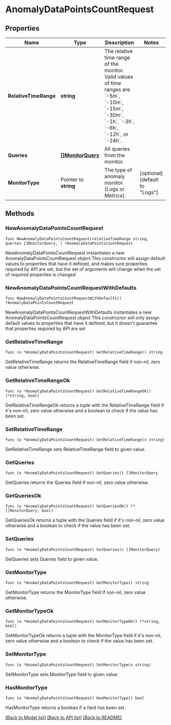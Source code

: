 # AnomalyDataPointsCountRequest

## Properties

Name | Type | Description | Notes
------------ | ------------- | ------------- | -------------
**RelativeTimeRange** | **string** | The relative time range of the monitor. Valid values of time ranges are &#x60;-5m&#x60;, &#x60;-10m&#x60;, &#x60;-15m&#x60;, &#x60;-30m&#x60;, &#x60;-1h&#x60;, &#x60;-3h&#x60;, &#x60;-6h&#x60;, &#x60;-12h&#x60;, or &#x60;-24h&#x60;. | 
**Queries** | [**[]MonitorQuery**](MonitorQuery.md) | All queries from the monitor. | 
**MonitorType** | Pointer to **string** | The type of anomaly monitor (Logs or Metrics). | [optional] [default to "Logs"]

## Methods

### NewAnomalyDataPointsCountRequest

`func NewAnomalyDataPointsCountRequest(relativeTimeRange string, queries []MonitorQuery, ) *AnomalyDataPointsCountRequest`

NewAnomalyDataPointsCountRequest instantiates a new AnomalyDataPointsCountRequest object
This constructor will assign default values to properties that have it defined,
and makes sure properties required by API are set, but the set of arguments
will change when the set of required properties is changed

### NewAnomalyDataPointsCountRequestWithDefaults

`func NewAnomalyDataPointsCountRequestWithDefaults() *AnomalyDataPointsCountRequest`

NewAnomalyDataPointsCountRequestWithDefaults instantiates a new AnomalyDataPointsCountRequest object
This constructor will only assign default values to properties that have it defined,
but it doesn't guarantee that properties required by API are set

### GetRelativeTimeRange

`func (o *AnomalyDataPointsCountRequest) GetRelativeTimeRange() string`

GetRelativeTimeRange returns the RelativeTimeRange field if non-nil, zero value otherwise.

### GetRelativeTimeRangeOk

`func (o *AnomalyDataPointsCountRequest) GetRelativeTimeRangeOk() (*string, bool)`

GetRelativeTimeRangeOk returns a tuple with the RelativeTimeRange field if it's non-nil, zero value otherwise
and a boolean to check if the value has been set.

### SetRelativeTimeRange

`func (o *AnomalyDataPointsCountRequest) SetRelativeTimeRange(v string)`

SetRelativeTimeRange sets RelativeTimeRange field to given value.


### GetQueries

`func (o *AnomalyDataPointsCountRequest) GetQueries() []MonitorQuery`

GetQueries returns the Queries field if non-nil, zero value otherwise.

### GetQueriesOk

`func (o *AnomalyDataPointsCountRequest) GetQueriesOk() (*[]MonitorQuery, bool)`

GetQueriesOk returns a tuple with the Queries field if it's non-nil, zero value otherwise
and a boolean to check if the value has been set.

### SetQueries

`func (o *AnomalyDataPointsCountRequest) SetQueries(v []MonitorQuery)`

SetQueries sets Queries field to given value.


### GetMonitorType

`func (o *AnomalyDataPointsCountRequest) GetMonitorType() string`

GetMonitorType returns the MonitorType field if non-nil, zero value otherwise.

### GetMonitorTypeOk

`func (o *AnomalyDataPointsCountRequest) GetMonitorTypeOk() (*string, bool)`

GetMonitorTypeOk returns a tuple with the MonitorType field if it's non-nil, zero value otherwise
and a boolean to check if the value has been set.

### SetMonitorType

`func (o *AnomalyDataPointsCountRequest) SetMonitorType(v string)`

SetMonitorType sets MonitorType field to given value.

### HasMonitorType

`func (o *AnomalyDataPointsCountRequest) HasMonitorType() bool`

HasMonitorType returns a boolean if a field has been set.


[[Back to Model list]](../README.md#documentation-for-models) [[Back to API list]](../README.md#documentation-for-api-endpoints) [[Back to README]](../README.md)


